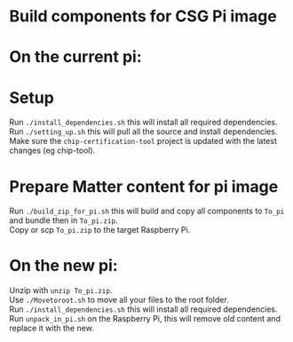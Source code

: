 # Build components for CSG Pi image

# On the current pi: 

# Setup
Run `./install_dependencies.sh` this will install all required dependencies.                         
Run `./setting_up.sh` this will pull all the source and install dependencies.                                               
Make sure the `chip-certification-tool` project is updated with the latest changes (eg chip-tool).

# Prepare Matter content for pi image
Run `./build_zip_for_pi.sh` this will build and copy all components to `To_pi` and bundle then in `To_pi.zip`.  
Copy or scp `To_pi.zip` to the target Raspberry Pi.

# On the new pi:
 
Unzip with `unzip To_pi.zip`.  
Use `./Movetoroot.sh` to move all your files to the root folder.  
Run `./install_dependencies.sh` this will install all required dependencies.  
Run `unpack_in_pi.sh` on the Raspberry Pi, this will remove old content and replace it with the new.
